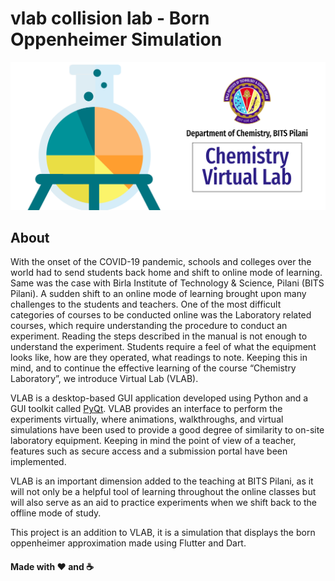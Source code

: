 # vlab collision lab - Born Oppenheimer Simulation

![Banner Image](https://github.com/abhishekspeer/Virtual-Lab/blob/main/banner.png)

## About

With the onset of the COVID-19 pandemic, schools and colleges over the world had to send students back home and shift to online mode of learning. Same was the case with Birla Institute of Technology & Science, Pilani (BITS Pilani). A sudden shift to an online mode of learning brought upon many challenges to the students and teachers. One of the most difficult categories of courses to be conducted online was the Laboratory related courses, which require understanding the procedure to conduct an experiment. Reading the steps described in the manual is not enough to understand the experiment. Students require a feel of what the equipment looks like, how are they operated, what readings to note. Keeping this in mind, and to continue the effective learning of the course “Chemistry Laboratory”, we introduce Virtual Lab (VLAB).
 
VLAB is a desktop-based GUI application developed using Python and a GUI toolkit called [PyQt](https://pypi.org/project/PyQt5/). VLAB provides an interface to perform the experiments virtually, where animations, walkthroughs, and virtual simulations have been used to provide a good degree of similarity to on-site laboratory equipment. Keeping in mind the point of view of a teacher, features such as secure access and a submission portal have been implemented.

VLAB is an important dimension added to the teaching at BITS Pilani, as it will not only be a helpful tool of learning throughout the online classes but will also serve as an aid to practice experiments when we shift back to the offline mode of study.

This project is an addition to VLAB, it is a simulation that displays the born oppenheimer approximation made using Flutter and Dart.

#### Made with :heart: and :coffee:


